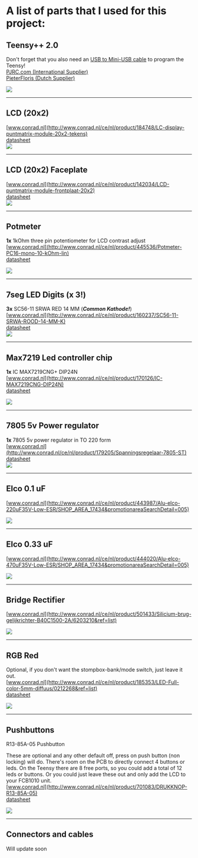 # A list of parts that I used for this project: #


## Teensy++ 2.0 ##
Don't forget that you also need an [USB to Mini-USB cable](http://bin.ilsemedia.nl/m/m1dy9dmw0kmz.jpg) to program the Teensy!  
[PJRC.com (International Supplier)](http://www.pjrc.com/store/teensypp_pins.html)  
[PieterFloris (Dutch Supplier)](http://www.pieterfloris.nl/shop/product.php?id_product=356)

![](http://www.pjrc.com/store/teensypp_pins_1.jpg)

----------
## LCD (20x2) ##
[www.conrad.nl](http://www.conrad.nl/ce/nl/product/184748/LC-display-puntmatrix-module-20x2-tekens)  
[datasheet](http://www.produktinfo.conrad.com/datenblaetter/175000-199999/184748-da-01-ml-LCD_Modul_20x2_Zeichen_LED_de_en.pdf)  
![](http://www.earthshineelectronics.com/67-251-large/20x2-characters-lcd-module-yellow-backlight-green-character.jpg)

----------
## LCD (20x2) Faceplate ##
[www.conrad.nl](http://www.conrad.nl/ce/nl/product/142034/LCD-puntmatrix-module-frontplaat-20x2)  
[datasheet](http://www.produktinfo.conrad.com/datenblaetter/125000-149999/142034-da-01-de-LCD_RAHMEN_FUER_2X20_DISPLAY.pdf)  
![](http://www.conrad.nl/medias/global/ce/1000_1999/1400/1420/1420/142050_LB_00_FB.EPS_250.jpg)

----------
## Potmeter ##
**1x** 1kOhm three pin potentiometer for LCD contrast adjust  
[www.conrad.nl](http://www.conrad.nl/ce/nl/product/445536/Potmeter-PC16-mono-10-kOhm-lin)  
[datasheet](http://www.produktinfo.conrad.com/datenblaetter/425000-449999/445536-da-01-en-POTENTIOMETER_PC16_Mono.pdf)

![](http://www.conrad.nl/medias/global/ce/4000_4999/4400/4450/4450/445063_LB_00_FB.EPS_250.jpg)

----------
## 7seg LED Digits **(x 3!)** ##
**3x** SC56-11 SRWA RED 14 MM (***Common Kathode!***)  
[www.conrad.nl](http://www.conrad.nl/ce/nl/product/160237/SC56-11-SRWA-ROOD-14-MM-K)  
[datasheet](http://www.produktinfo.conrad.com/datenblaetter/150000-174999/160237-da-01-en-7_SEGMENTANZEIGE_14MM_ROT.pdf)  
![](http://www.okaphone.nl/product/images/sx56-11xwa.jpg)

----------
## Max7219 Led controller chip ##
**1x** IC MAX7219CNG+ DIP24N  
[www.conrad.nl](http://www.conrad.nl/ce/nl/product/170126/IC-MAX7219CNG-DIP24N)  
[datasheet](http://www.produktinfo.conrad.com/datenblaetter/150000-174999/170126-da-01-en-IC_MAX7219CNG_DIP24N.pdf)

![](http://www.gooddealchina.com/upimage/images/2011081161115249.JPG)

----------
## 7805 5v Power regulator ##
**1x** 7805 5v power regulator in TO 220 form  
[www.conrad.nl](http://www.conrad.nl/ce/nl/product/179205/Spanningsregelaar-7805-ST)  
[datasheet](http://www.produktinfo.conrad.com/datenblaetter/175000-199999/179205-da-01-en-IC_7805_TO_220.pdf)  
![](http://talkingelectronics.com/projects/LogicDesigner/images/7805.gif)

----------
## Elco 0.1 uF ##
[www.conrad.nl](http://www.conrad.nl/ce/nl/product/443987/Alu-elco-220uF35V-Low-ESR/SHOP_AREA_17434&promotionareaSearchDetail=005)  

![](http://www.conrad.nl/medias/global/ce/4000_4999/4400/4430/4439/443906_BB_00_FB.EPS_250.jpg)

----------
## Elco 0.33 uF ##
[www.conrad.nl](http://www.conrad.nl/ce/nl/product/444020/Alu-elco-470uF35V-Low-ESR/SHOP_AREA_17434&promotionareaSearchDetail=005)  

![](http://www.conrad.nl/medias/global/ce/4000_4999/4400/4430/4439/443906_BB_00_FB.EPS_250.jpg)

----------
## Bridge Rectifier ##
[www.conrad.nl](http://www.conrad.nl/ce/nl/product/501433/Silicium-brug-gelijkrichter-B40C1500-2A/6203210&ref=list)

![](http://www.iowacitylist.com/Automotive-Repair-/New-W08G-800-volt-silicon-bridge-rectifier-100-pc-bag-image.jpg)

----------
## RGB Red ##  
Optional, if you don't want the stompbox-bank/mode switch, just leave it out.  
[www.conrad.nl](http://www.conrad.nl/ce/nl/product/185353/LED-Full-color-5mm-diffuus/0212268&ref=list)  
[datasheet](http://www.produktinfo.conrad.com/datenblaetter/175000-199999/185353-da-01-en-FULL_COLOR_RGB_LED_DIFFUS.pdf) 

![](http://rgb.kitiyo.com/2008/pics/rgbled.jpg) 

----------
## Pushbuttons ##
R13-85A-05 Pushbutton  

These are optional and any other default off, press on push button (non locking) will do. There's room on the PCB to directly connect 4 buttons or leds. On the Teensy there are 8 free ports, so you could add a total of 12 leds or buttons. Or you could just leave these out and only add the LCD to your FCB1010 unit.  
[www.conrad.nl](http://www.conrad.nl/ce/nl/product/701083/DRUKKNOP-R13-85A-05)  
[datasheet](http://www.produktinfo.conrad.com/datenblaetter/700000-724999/701083-da-01-en-DRUCKTASTER_R13_85A_05.pdf)  

![](http://t0.gstatic.com/images?q=tbn:ANd9GcRWWM2I7Nbc15cuxujwZyXg-lP-nz4qwIPVzGcqKUlZ29cdwOCzuQ&t=1)

----------
## Connectors and cables ##
Will update soon
